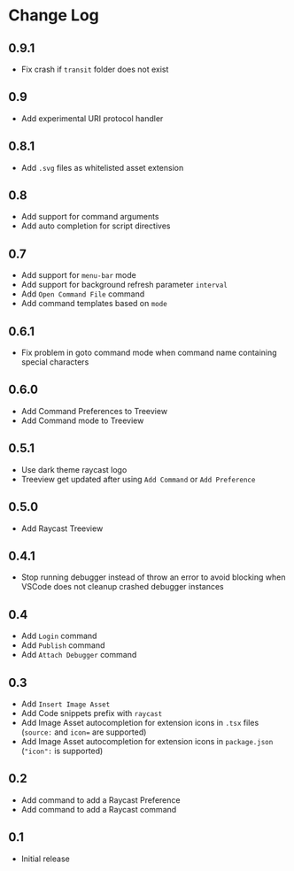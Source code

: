 # Change Log

## 0.9.1

- Fix crash if `transit` folder does not exist

## 0.9

- Add experimental URI protocol handler

## 0.8.1

- Add `.svg` files as whitelisted asset extension

## 0.8

- Add support for command arguments
- Add auto completion for script directives

## 0.7

- Add support for `menu-bar` mode
- Add support for background refresh parameter `interval`
- Add `Open Command File` command
- Add command templates based on `mode`

## 0.6.1

- Fix problem in goto command mode when command name containing special characters

## 0.6.0

- Add Command Preferences to Treeview
- Add Command mode to Treeview

## 0.5.1

- Use dark theme raycast logo
- Treeview get updated after using `Add Command` or `Add Preference`

## 0.5.0

- Add Raycast Treeview

## 0.4.1

- Stop running debugger instead of throw an error to avoid blocking when VSCode does not cleanup crashed debugger instances

## 0.4

- Add `Login` command
- Add `Publish` command
- Add `Attach Debugger` command

## 0.3

- Add `Insert Image Asset`
- Add Code snippets prefix with `raycast`
- Add Image Asset autocompletion for extension icons in `.tsx` files (`source:` and `icon=` are supported)
- Add Image Asset autocompletion for extension icons in `package.json` (`"icon":` is supported)

## 0.2

- Add command to add a Raycast Preference
- Add command to add a Raycast command

## 0.1

- Initial release
